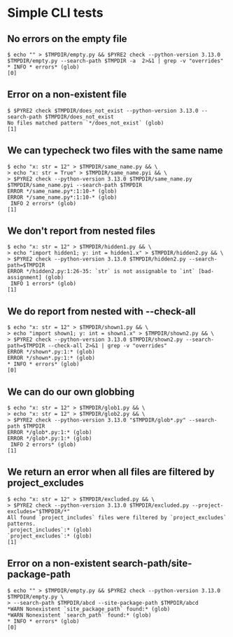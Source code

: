 # Simple CLI tests

## No errors on the empty file

```scrut
$ echo "" > $TMPDIR/empty.py && $PYRE2 check --python-version 3.13.0 $TMPDIR/empty.py --search-path $TMPDIR -a  2>&1 | grep -v "overrides"
* INFO * errors* (glob)
[0]
```

## Error on a non-existent file

```scrut {output_stream: stderr}
$ $PYRE2 check $TMPDIR/does_not_exist --python-version 3.13.0 --search-path $TMPDIR/does_not_exist
No files matched pattern `*/does_not_exist` (glob)
[1]
```

## We can typecheck two files with the same name

```scrut
$ echo "x: str = 12" > $TMPDIR/same_name.py && \
> echo "x: str = True" > $TMPDIR/same_name.pyi && \
> $PYRE2 check --python-version 3.13.0 $TMPDIR/same_name.py $TMPDIR/same_name.pyi --search-path $TMPDIR
ERROR */same_name.py*:1:10-* (glob)
ERROR */same_name.py*:1:10-* (glob)
 INFO 2 errors* (glob)
[1]
```

## We don't report from nested files

```scrut
$ echo "x: str = 12" > $TMPDIR/hidden1.py && \
> echo "import hidden1; y: int = hidden1.x" > $TMPDIR/hidden2.py && \
> $PYRE2 check --python-version 3.13.0 $TMPDIR/hidden2.py --search-path=$TMPDIR
ERROR */hidden2.py:1:26-35: `str` is not assignable to `int` [bad-assignment] (glob)
 INFO 1 errors* (glob)
[1]
```

## We do report from nested with --check-all

```scrut
$ echo "x: str = 12" > $TMPDIR/shown1.py && \
> echo "import shown1; y: int = shown1.x" > $TMPDIR/shown2.py && \
> $PYRE2 check --python-version 3.13.0 $TMPDIR/shown2.py --search-path=$TMPDIR --check-all 2>&1 | grep -v "overrides"
ERROR */shown*.py:1:* (glob)
ERROR */shown*.py:1:* (glob)
* INFO * errors* (glob)
[0]
```

## We can do our own globbing

```scrut
$ echo "x: str = 12" > $TMPDIR/glob1.py && \
> echo "x: str = 12" > $TMPDIR/glob2.py && \
> $PYRE2 check --python-version 3.13.0 "$TMPDIR/glob*.py" --search-path $TMPDIR
ERROR */glob*.py:1:* (glob)
ERROR */glob*.py:1:* (glob)
 INFO 2 errors* (glob)
[1]
```

## We return an error when all files are filtered by project_excludes

```scrut {output_stream: stderr}
$ echo "x: str = 12" > $TMPDIR/excluded.py && \
> $PYRE2 check --python-version 3.13.0 $TMPDIR/excluded.py --project-excludes="$TMPDIR/*"
All found `project_includes` files were filtered by `project_excludes` patterns.
`project_includes`:* (glob)
`project_excludes`:* (glob)
[1]
```

## Error on a non-existent search-path/site-package-path

```scrut
$ echo "" > $TMPDIR/empty.py && $PYRE2 check --python-version 3.13.0 $TMPDIR/empty.py \
> --search-path $TMPDIR/abcd --site-package-path $TMPDIR/abcd
*WARN Nonexistent `site_package_path` found:* (glob)
*WARN Nonexistent `search_path` found:* (glob)
* INFO * errors* (glob)
[0]
```
